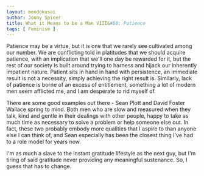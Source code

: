 ```yaml
---
layout: mendokusai
author: Jonny Spicer
title: What it Means to be a Man VIII&#58; Patience
tags: [ Feminism ]
---
```

Patience may be a virtue, but it is one that we rarely see cultivated among our number. We are conflicting told in platitudes that we should acquire patience, with an implication that
we'll one day be rewarded for it, but the rest of our society is built around trying to harness and hijack our inherently impatient nature. Patient sits in hand in hand with persistence,
an immediate result is not a necessity, simply achieving the right result is. Similarly, lack of patience is borne of an excess of entitlement, something a lot of modern men seem afflicted me,
and I am desperate to rid myself of.

There are some good examples out there - Sean Plott and David Foster Wallace spring to mind. Both men who are slow and measured when they talk, kind and gentle in their dealings with other
people, happy to take as much time as necessary to solve a problem or help someone else out. In fact, these two probably embody more qualities that I aspire to than anyone else I can think of,
and Sean especially has been the closest thing I've had to a role model for years now.

I'm as much a slave to the instant gratitude lifestyle as the next guy, but I'm tiring of said gratitude never providing any meaningful sustenance. So, I guess that has to change.
